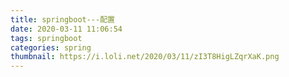 ```yaml
---
title: springboot---配置
date: 2020-03-11 11:06:54
tags: springboot
categories: spring
thumbnail: https://i.loli.net/2020/03/11/zI3T8HigLZqrXaK.png
---
```

